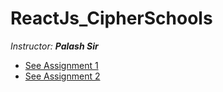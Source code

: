 # ReactJs_CipherSchools

_Instructor: **Palash Sir**_

* [See Assignment 1](Assignments/Assignment1/README.md)<br>
* [See Assignment 2](Assignments/Assignment2/README.md)<br>
